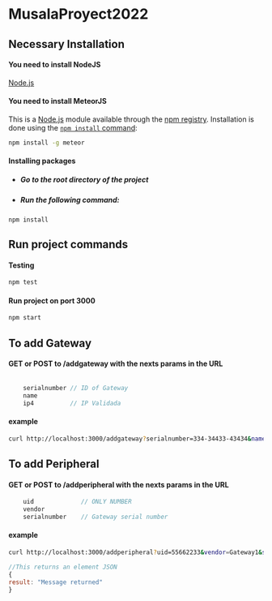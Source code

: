 # MusalaProyect2022


## Necessary Installation
#### You need to install NodeJS
[Node.js](https://nodejs.org/en/)

#### You need to install MeteorJS 
This is a [Node.js](https://nodejs.org/en/) module available through the
[npm registry](https://www.npmjs.com/). Installation is done using the
[`npm install` command](https://docs.npmjs.com/getting-started/installing-npm-packages-locally):
```bash
npm install -g meteor
```
#### Installing packages

- #####  Go to the root directory of the project
- #####  Run the following command: 
`npm install`



## Run project commands
#### Testing
```bash
npm test
```
#### Run project on port 3000
```bash
npm start
```

## To add Gateway
#### GET or POST to /addgateway with the nexts params in the URL
```js

    serialnumber // ID of Gateway
    name 
    ip4          // IP Validada

```
#### example
```bash
curl http://localhost:3000/addgateway?serialnumber=334-34433-43434&name=Gateway1&ip4=192.168.1.1
```

## To add Peripheral
#### GET or POST to /addperipheral with the nexts params in the URL
```js
    uid             // ONLY NUMBER
    vendor
    serialnumber    // Gateway serial number
```
#### example
```bash
curl http://localhost:3000/addperipheral?uid=55662233&vendor=Gateway1&serialnumber=334-34433-43434
```
```js
//This returns an element JSON
{
result: "Message returned"
}
```
